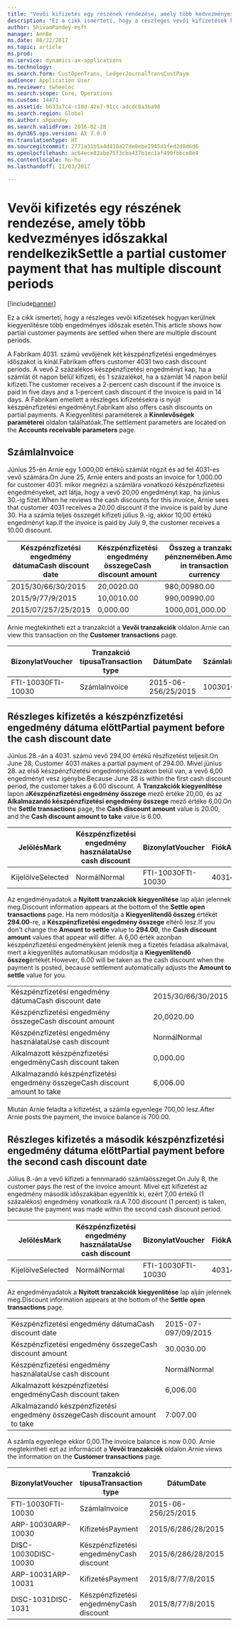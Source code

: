 ```yaml
---
title: "Vevői kifizetés egy részének rendezése, amely több kedvezményes időszakkal rendelkezik"
description: "Ez a cikk ismerteti, hogy a részleges vevői kifizetések hogyan kerülnek kiegyenlítésre több engedményes időszak esetén."
author: ShivamPandey-msft
manager: AnnBe
ms.date: 08/22/2017
ms.topic: article
ms.prod: 
ms.service: dynamics-ax-applications
ms.technology: 
ms.search.form: CustOpenTrans, LedgerJournalTransCustPaym
audience: Application User
ms.reviewer: twheeloc
ms.search.scope: Core, Operations
ms.custom: 14471
ms.assetid: b633a7c4-c18d-42e7-91cc-adcdc8a3ba98
ms.search.region: Global
ms.author: shpandey
ms.search.validFrom: 2016-02-28
ms.dyn365.ops.version: AX 7.0.0
ms.translationtype: HT
ms.sourcegitcommit: 2771a31b5a4d418a27de0ebe1945d1fed2d8d6d6
ms.openlocfilehash: ac64ece82abe75f3cba437b1ec1af499fbbce8e4
ms.contentlocale: hu-hu
ms.lasthandoff: 11/03/2017

---
```


# <a name="settle-a-partial-customer-payment-that-has-multiple-discount-periods"></a><span data-ttu-id="55f36-103">Vevői kifizetés egy részének rendezése, amely több kedvezményes időszakkal rendelkezik</span><span class="sxs-lookup"><span data-stu-id="55f36-103">Settle a partial customer payment that has multiple discount periods</span></span>

[!include[banner](../includes/banner.md)]


<span data-ttu-id="55f36-104">Ez a cikk ismerteti, hogy a részleges vevői kifizetések hogyan kerülnek kiegyenlítésre több engedményes időszak esetén.</span><span class="sxs-lookup"><span data-stu-id="55f36-104">This article shows how partial customer payments are settled when there are multiple discount periods.</span></span>

<span data-ttu-id="55f36-105">A Fabrikam 4031. számú vevőjének két készpénzfizetési engedményes időszakot is kínál.</span><span class="sxs-lookup"><span data-stu-id="55f36-105">Fabrikam offers customer 4031 two cash discount periods.</span></span> <span data-ttu-id="55f36-106">A vevő 2 százalékos készpénzfizetési engedményt kap, ha a számlát öt napon belül kifizeti, és 1 százalékot, ha a számlát 14 napon belül kifizeti.</span><span class="sxs-lookup"><span data-stu-id="55f36-106">The customer receives a 2-percent cash discount if the invoice is paid in five days and a 1-percent cash discount if the invoice is paid in 14 days.</span></span> <span data-ttu-id="55f36-107">A Fabrikam emellett a részleges kifizetésekra is nyújt készpénzfizetési engedményt.</span><span class="sxs-lookup"><span data-stu-id="55f36-107">Fabrikam also offers cash discounts on partial payments.</span></span> <span data-ttu-id="55f36-108">A Kiegyenlítési paraméterek a **Kinnlevőségek paraméterei** oldalon találhatóak.</span><span class="sxs-lookup"><span data-stu-id="55f36-108">The settlement parameters are located on the **Accounts receivable parameters** page.</span></span>

## <a name="invoice"></a><span data-ttu-id="55f36-109">Számla</span><span class="sxs-lookup"><span data-stu-id="55f36-109">Invoice</span></span>
<span data-ttu-id="55f36-110">Június 25-én Arnie egy 1.000,00 értékű számlát rögzít és ad fel 4031-es vevő számára.</span><span class="sxs-lookup"><span data-stu-id="55f36-110">On June 25, Arnie enters and posts an invoice for 1,000.00 for customer 4031.</span></span> <span data-ttu-id="55f36-111">mikor megnézi a számlára vonatkozó készpénzfizetési engedményeket, azt látja, hogy a vevő 20,00 engedményt kap, ha június 30.-ig fizet.</span><span class="sxs-lookup"><span data-stu-id="55f36-111">When he reviews the cash discounts for this invoice, Arnie sees that customer 4031 receives a 20.00 discount if the invoice is paid by June 30.</span></span> <span data-ttu-id="55f36-112">Ha a számla teljes összegét kifizeti július 9.-ig, akkor 10,00 értékű engedményt kap.</span><span class="sxs-lookup"><span data-stu-id="55f36-112">If the invoice is paid by July 9, the customer receives a 10.00 discount.</span></span>

| <span data-ttu-id="55f36-113">Készpénzfizetési engedmény dátuma</span><span class="sxs-lookup"><span data-stu-id="55f36-113">Cash discount date</span></span> | <span data-ttu-id="55f36-114">Készpénzfizetési engedmény összege</span><span class="sxs-lookup"><span data-stu-id="55f36-114">Cash discount amount</span></span> | <span data-ttu-id="55f36-115">Összeg a tranzakció pénznemében.</span><span class="sxs-lookup"><span data-stu-id="55f36-115">Amount in transaction currency</span></span> |
|--------------------|----------------------|--------------------------------|
| <span data-ttu-id="55f36-116">2015/30/6</span><span class="sxs-lookup"><span data-stu-id="55f36-116">6/30/2015</span></span>          | <span data-ttu-id="55f36-117">20,00</span><span class="sxs-lookup"><span data-stu-id="55f36-117">20.00</span></span>                | <span data-ttu-id="55f36-118">980,00</span><span class="sxs-lookup"><span data-stu-id="55f36-118">980.00</span></span>                         |
| <span data-ttu-id="55f36-119">2015/9/7</span><span class="sxs-lookup"><span data-stu-id="55f36-119">7/9/2015</span></span>           | <span data-ttu-id="55f36-120">10,00</span><span class="sxs-lookup"><span data-stu-id="55f36-120">10.00</span></span>                | <span data-ttu-id="55f36-121">990,00</span><span class="sxs-lookup"><span data-stu-id="55f36-121">990.00</span></span>                         |
| <span data-ttu-id="55f36-122">2015/07/25</span><span class="sxs-lookup"><span data-stu-id="55f36-122">7/25/2015</span></span>          | <span data-ttu-id="55f36-123">0,00</span><span class="sxs-lookup"><span data-stu-id="55f36-123">0.00</span></span>                 | <span data-ttu-id="55f36-124">1000,00</span><span class="sxs-lookup"><span data-stu-id="55f36-124">1,000.00</span></span>                       |

<span data-ttu-id="55f36-125">Arnie megtekintheti ezt a tranzakciót a **Vevői tranzakciók** oldalon.</span><span class="sxs-lookup"><span data-stu-id="55f36-125">Arnie can view this transaction on the **Customer transactions** page.</span></span>

| <span data-ttu-id="55f36-126">Bizonylat</span><span class="sxs-lookup"><span data-stu-id="55f36-126">Voucher</span></span>   | <span data-ttu-id="55f36-127">Tranzakció típusa</span><span class="sxs-lookup"><span data-stu-id="55f36-127">Transaction type</span></span> | <span data-ttu-id="55f36-128">Dátum</span><span class="sxs-lookup"><span data-stu-id="55f36-128">Date</span></span>      | <span data-ttu-id="55f36-129">Számla</span><span class="sxs-lookup"><span data-stu-id="55f36-129">Invoice</span></span> | <span data-ttu-id="55f36-130">Összeg a tranzakció pénznemtartozásában</span><span class="sxs-lookup"><span data-stu-id="55f36-130">Amount in transaction currency debit</span></span> | <span data-ttu-id="55f36-131">Összeg a tranzakció pénznemtartozásában</span><span class="sxs-lookup"><span data-stu-id="55f36-131">Amount in transaction currency credit</span></span> | <span data-ttu-id="55f36-132">Egyenleg</span><span class="sxs-lookup"><span data-stu-id="55f36-132">Balance</span></span>  | <span data-ttu-id="55f36-133">Pénznem</span><span class="sxs-lookup"><span data-stu-id="55f36-133">Currency</span></span> |
|-----------|------------------|-----------|---------|--------------------------------------|---------------------------------------|----------|----------|
| <span data-ttu-id="55f36-134">FTI-10030</span><span class="sxs-lookup"><span data-stu-id="55f36-134">FTI-10030</span></span> | <span data-ttu-id="55f36-135">Számla</span><span class="sxs-lookup"><span data-stu-id="55f36-135">Invoice</span></span>          | <span data-ttu-id="55f36-136">2015-06-25</span><span class="sxs-lookup"><span data-stu-id="55f36-136">6/25/2015</span></span> | <span data-ttu-id="55f36-137">10030</span><span class="sxs-lookup"><span data-stu-id="55f36-137">10030</span></span>   | <span data-ttu-id="55f36-138">1000,00</span><span class="sxs-lookup"><span data-stu-id="55f36-138">1,000.00</span></span>                             |                                       | <span data-ttu-id="55f36-139">1000,00</span><span class="sxs-lookup"><span data-stu-id="55f36-139">1,000.00</span></span> | <span data-ttu-id="55f36-140">dollár</span><span class="sxs-lookup"><span data-stu-id="55f36-140">USD</span></span>      |

## <a name="partial-payment-before-the-cash-discount-date"></a><span data-ttu-id="55f36-141">Részleges kifizetés a készpénzfizetési engedmény dátuma előtt</span><span class="sxs-lookup"><span data-stu-id="55f36-141">Partial payment before the cash discount date</span></span>
<span data-ttu-id="55f36-142">Június 28.-án a 4031. számú vevő 294,00 értékű részfizetést teljesít.</span><span class="sxs-lookup"><span data-stu-id="55f36-142">On June 28, Customer 4031 makes a partial payment of 294.00.</span></span> <span data-ttu-id="55f36-143">Mivel június 28. az első készpénzfizetési engedményidőszakon belül van, a vevő 6,00 engedményt vesz igénybe.</span><span class="sxs-lookup"><span data-stu-id="55f36-143">Because June 28 is within the first cash discount period, the customer takes a 6.00 discount.</span></span> <span data-ttu-id="55f36-144">A **Tranzakciók kiegyenlítése** lapon a**Készpénzfizetési engedmény összege** mező értéke 20,00, és az **Alkalmazandó készpénzfizetési engedmény összege** mező értéke 6,00.</span><span class="sxs-lookup"><span data-stu-id="55f36-144">On the **Settle transactions** page, the **Cash discount amount** value is 20.00, and the **Cash discount amount to take** value is 6.00.</span></span>

| <span data-ttu-id="55f36-145">Jelölés</span><span class="sxs-lookup"><span data-stu-id="55f36-145">Mark</span></span>     | <span data-ttu-id="55f36-146">Készpénzfizetési engedmény használata</span><span class="sxs-lookup"><span data-stu-id="55f36-146">Use cash discount</span></span> | <span data-ttu-id="55f36-147">Bizonylat</span><span class="sxs-lookup"><span data-stu-id="55f36-147">Voucher</span></span>   | <span data-ttu-id="55f36-148">Fiók</span><span class="sxs-lookup"><span data-stu-id="55f36-148">Account</span></span> | <span data-ttu-id="55f36-149">Dátum</span><span class="sxs-lookup"><span data-stu-id="55f36-149">Date</span></span>      | <span data-ttu-id="55f36-150">Fiz. határidő</span><span class="sxs-lookup"><span data-stu-id="55f36-150">Due date</span></span>  | <span data-ttu-id="55f36-151">Számla</span><span class="sxs-lookup"><span data-stu-id="55f36-151">Invoice</span></span> | <span data-ttu-id="55f36-152">Összeg a tranzakció pénznemében.</span><span class="sxs-lookup"><span data-stu-id="55f36-152">Amount in transaction currency</span></span> | <span data-ttu-id="55f36-153">Pénznem</span><span class="sxs-lookup"><span data-stu-id="55f36-153">Currency</span></span> | <span data-ttu-id="55f36-154">Kiegyenlítendő összeg</span><span class="sxs-lookup"><span data-stu-id="55f36-154">Amount to settle</span></span> |
|----------|-------------------|-----------|---------|-----------|-----------|---------|--------------------------------|----------|------------------|
| <span data-ttu-id="55f36-155">Kijelölve</span><span class="sxs-lookup"><span data-stu-id="55f36-155">Selected</span></span> | <span data-ttu-id="55f36-156">Normál</span><span class="sxs-lookup"><span data-stu-id="55f36-156">Normal</span></span>            | <span data-ttu-id="55f36-157">FTI-10030</span><span class="sxs-lookup"><span data-stu-id="55f36-157">FTI-10030</span></span> | <span data-ttu-id="55f36-158">4031</span><span class="sxs-lookup"><span data-stu-id="55f36-158">4031</span></span>    | <span data-ttu-id="55f36-159">2015-06-25</span><span class="sxs-lookup"><span data-stu-id="55f36-159">6/25/2015</span></span> | <span data-ttu-id="55f36-160">2015/07/25</span><span class="sxs-lookup"><span data-stu-id="55f36-160">7/25/2015</span></span> | <span data-ttu-id="55f36-161">10030</span><span class="sxs-lookup"><span data-stu-id="55f36-161">10030</span></span>   | <span data-ttu-id="55f36-162">1000,00</span><span class="sxs-lookup"><span data-stu-id="55f36-162">1,000.00</span></span>                       | <span data-ttu-id="55f36-163">dollár</span><span class="sxs-lookup"><span data-stu-id="55f36-163">USD</span></span>      | <span data-ttu-id="55f36-164">294,00</span><span class="sxs-lookup"><span data-stu-id="55f36-164">294.00</span></span>           |

<span data-ttu-id="55f36-165">Az engedményadatok a **Nyitott tranzakciók kiegyenlítése** lap alján jelennek meg.</span><span class="sxs-lookup"><span data-stu-id="55f36-165">Discount information appears at the bottom of the **Settle open transactions** page.</span></span> <span data-ttu-id="55f36-166">Ha nem módosítja a **Kiegyenlítendő összeg** értékét **294.00**-re, a **Készpénzfizetési engedmény összege** eltérő lesz.</span><span class="sxs-lookup"><span data-stu-id="55f36-166">If you don't change the **Amount to settle** value to **294.00**, the **Cash discount amount** values that appear will differ.</span></span> <span data-ttu-id="55f36-167">A 6,00 érték azonban készpénzfizetési engedményként jelenik meg a fizetés feladása alkalmával, mert a kiegyenlítés automatikusan módosítja a **Kiegyenlítendő összeg**értékét.</span><span class="sxs-lookup"><span data-stu-id="55f36-167">However, 6.00 will be taken as the cash discount when the payment is posted, because settlement automatically adjusts the **Amount to settle** value for you.</span></span>

|                              |           |
|------------------------------|-----------|
| <span data-ttu-id="55f36-168">Készpénzfizetési engedmény dátuma</span><span class="sxs-lookup"><span data-stu-id="55f36-168">Cash discount date</span></span>           | <span data-ttu-id="55f36-169">2015/30/6</span><span class="sxs-lookup"><span data-stu-id="55f36-169">6/30/2015</span></span> |
| <span data-ttu-id="55f36-170">Készpénzfizetési engedmény összege</span><span class="sxs-lookup"><span data-stu-id="55f36-170">Cash discount amount</span></span>         | <span data-ttu-id="55f36-171">20,00</span><span class="sxs-lookup"><span data-stu-id="55f36-171">20.00</span></span>     |
| <span data-ttu-id="55f36-172">Készpénzfizetési engedmény használata</span><span class="sxs-lookup"><span data-stu-id="55f36-172">Use cash discount</span></span>            | <span data-ttu-id="55f36-173">Normál</span><span class="sxs-lookup"><span data-stu-id="55f36-173">Normal</span></span>    |
| <span data-ttu-id="55f36-174">Alkalmazott készpénzfizetési engedmény</span><span class="sxs-lookup"><span data-stu-id="55f36-174">Cash discount taken</span></span>          | <span data-ttu-id="55f36-175">0,00</span><span class="sxs-lookup"><span data-stu-id="55f36-175">0.00</span></span>      |
| <span data-ttu-id="55f36-176">Alkalmazandó készpénzfizetési engedmény összege</span><span class="sxs-lookup"><span data-stu-id="55f36-176">Cash discount amount to take</span></span> | <span data-ttu-id="55f36-177">6,00</span><span class="sxs-lookup"><span data-stu-id="55f36-177">6.00</span></span>      |

<span data-ttu-id="55f36-178">Miután Arnie feladta a kifizetést, a számla egyenlege 700,00 lesz.</span><span class="sxs-lookup"><span data-stu-id="55f36-178">After Arnie posts the payment, the invoice balance is 700.00.</span></span>

## <a name="partial-payment-before-the-second-cash-discount-date"></a><span data-ttu-id="55f36-179">Részleges kifizetés a második készpénzfizetési engedmény dátuma előtt</span><span class="sxs-lookup"><span data-stu-id="55f36-179">Partial payment before the second cash discount date</span></span>
<span data-ttu-id="55f36-180">Július 8.-án a vevő kifizeti a fennmaradó számlaösszeget.</span><span class="sxs-lookup"><span data-stu-id="55f36-180">On July 8, the customer pays the rest of the invoice amount.</span></span> <span data-ttu-id="55f36-181">Mivel ezt kifizetést az engedmény második időszakában egyenlítik ki, ezért 7,00 értékű (1 százalékos) engedmény vonatkozik rá.</span><span class="sxs-lookup"><span data-stu-id="55f36-181">A 7.00 discount (1 percent) is taken, because the payment was made within the second cash discount period.</span></span>

| <span data-ttu-id="55f36-182">Jelölés</span><span class="sxs-lookup"><span data-stu-id="55f36-182">Mark</span></span>     | <span data-ttu-id="55f36-183">Készpénzfizetési engedmény használata</span><span class="sxs-lookup"><span data-stu-id="55f36-183">Use cash discount</span></span> | <span data-ttu-id="55f36-184">Bizonylat</span><span class="sxs-lookup"><span data-stu-id="55f36-184">Voucher</span></span>   | <span data-ttu-id="55f36-185">Fiók</span><span class="sxs-lookup"><span data-stu-id="55f36-185">Account</span></span> | <span data-ttu-id="55f36-186">Dátum</span><span class="sxs-lookup"><span data-stu-id="55f36-186">Date</span></span>      | <span data-ttu-id="55f36-187">Fiz. határidő</span><span class="sxs-lookup"><span data-stu-id="55f36-187">Due date</span></span>  | <span data-ttu-id="55f36-188">Számla</span><span class="sxs-lookup"><span data-stu-id="55f36-188">Invoice</span></span> | <span data-ttu-id="55f36-189">Összeg a tranzakció pénznemtartozásában</span><span class="sxs-lookup"><span data-stu-id="55f36-189">Amount in transaction currency debit</span></span> | <span data-ttu-id="55f36-190">Összeg a tranzakció pénznemtartozásában</span><span class="sxs-lookup"><span data-stu-id="55f36-190">Amount in transaction currency credit</span></span> | <span data-ttu-id="55f36-191">Pénznem</span><span class="sxs-lookup"><span data-stu-id="55f36-191">Currency</span></span> | <span data-ttu-id="55f36-192">Kiegyenlítendő összeg</span><span class="sxs-lookup"><span data-stu-id="55f36-192">Amount to settle</span></span> |
|----------|-------------------|-----------|---------|-----------|-----------|---------|--------------------------------------|---------------------------------------|----------|------------------|
| <span data-ttu-id="55f36-193">Kijelölve</span><span class="sxs-lookup"><span data-stu-id="55f36-193">Selected</span></span> | <span data-ttu-id="55f36-194">Normál</span><span class="sxs-lookup"><span data-stu-id="55f36-194">Normal</span></span>            | <span data-ttu-id="55f36-195">FTI-10030</span><span class="sxs-lookup"><span data-stu-id="55f36-195">FTI-10030</span></span> | <span data-ttu-id="55f36-196">4031</span><span class="sxs-lookup"><span data-stu-id="55f36-196">4031</span></span>    | <span data-ttu-id="55f36-197">2015-06-25</span><span class="sxs-lookup"><span data-stu-id="55f36-197">6/25/2015</span></span> | <span data-ttu-id="55f36-198">2015/07/25</span><span class="sxs-lookup"><span data-stu-id="55f36-198">7/25/2015</span></span> | <span data-ttu-id="55f36-199">10030</span><span class="sxs-lookup"><span data-stu-id="55f36-199">10030</span></span>   | <span data-ttu-id="55f36-200">700,00</span><span class="sxs-lookup"><span data-stu-id="55f36-200">700.00</span></span>                               |                                       | <span data-ttu-id="55f36-201">dollár</span><span class="sxs-lookup"><span data-stu-id="55f36-201">USD</span></span>      | <span data-ttu-id="55f36-202">693,00</span><span class="sxs-lookup"><span data-stu-id="55f36-202">693.00</span></span>           |

<span data-ttu-id="55f36-203">Az engedményadatok a **Nyitott tranzakciók kiegyenlítése** lap alján jelennek meg.</span><span class="sxs-lookup"><span data-stu-id="55f36-203">Discount information appears at the bottom of the **Settle open transactions** page.</span></span>

|                              |           |
|------------------------------|-----------|
| <span data-ttu-id="55f36-204">Készpénzfizetési engedmény dátuma</span><span class="sxs-lookup"><span data-stu-id="55f36-204">Cash discount date</span></span>           | <span data-ttu-id="55f36-205">2015-07-09</span><span class="sxs-lookup"><span data-stu-id="55f36-205">7/09/2015</span></span> |
| <span data-ttu-id="55f36-206">Készpénzfizetési engedmény összege</span><span class="sxs-lookup"><span data-stu-id="55f36-206">Cash discount amount</span></span>         | <span data-ttu-id="55f36-207">30.00</span><span class="sxs-lookup"><span data-stu-id="55f36-207">30.00</span></span>     |
| <span data-ttu-id="55f36-208">Készpénzfizetési engedmény használata</span><span class="sxs-lookup"><span data-stu-id="55f36-208">Use cash discount</span></span>            | <span data-ttu-id="55f36-209">Normál</span><span class="sxs-lookup"><span data-stu-id="55f36-209">Normal</span></span>    |
| <span data-ttu-id="55f36-210">Alkalmazott készpénzfizetési engedmény</span><span class="sxs-lookup"><span data-stu-id="55f36-210">Cash discount taken</span></span>          | <span data-ttu-id="55f36-211">6,00</span><span class="sxs-lookup"><span data-stu-id="55f36-211">6.00</span></span>      |
| <span data-ttu-id="55f36-212">Alkalmazandó készpénzfizetési engedmény összege</span><span class="sxs-lookup"><span data-stu-id="55f36-212">Cash discount amount to take</span></span> | <span data-ttu-id="55f36-213">7:00</span><span class="sxs-lookup"><span data-stu-id="55f36-213">7.00</span></span>      |

<span data-ttu-id="55f36-214">A számla egyenlege ekkor 0,00.</span><span class="sxs-lookup"><span data-stu-id="55f36-214">The invoice balance is now 0.00.</span></span> <span data-ttu-id="55f36-215">Arnie megtekintheti ezt az információt a **Vevői tranzakciók** oldalon.</span><span class="sxs-lookup"><span data-stu-id="55f36-215">Arnie views the information on the **Customer transactions** page.</span></span>

| <span data-ttu-id="55f36-216">Bizonylat</span><span class="sxs-lookup"><span data-stu-id="55f36-216">Voucher</span></span>    | <span data-ttu-id="55f36-217">Tranzakció típusa</span><span class="sxs-lookup"><span data-stu-id="55f36-217">Transaction type</span></span> | <span data-ttu-id="55f36-218">Dátum</span><span class="sxs-lookup"><span data-stu-id="55f36-218">Date</span></span>      | <span data-ttu-id="55f36-219">Számla</span><span class="sxs-lookup"><span data-stu-id="55f36-219">Invoice</span></span> | <span data-ttu-id="55f36-220">Összeg a tranzakció pénznemtartozásában</span><span class="sxs-lookup"><span data-stu-id="55f36-220">Amount in transaction currency debit</span></span> | <span data-ttu-id="55f36-221">Összeg a tranzakció pénznemtartozásában</span><span class="sxs-lookup"><span data-stu-id="55f36-221">Amount in transaction currency credit</span></span> | <span data-ttu-id="55f36-222">Egyenleg</span><span class="sxs-lookup"><span data-stu-id="55f36-222">Balance</span></span> | <span data-ttu-id="55f36-223">Pénznem</span><span class="sxs-lookup"><span data-stu-id="55f36-223">Currency</span></span> |
|------------|------------------|-----------|---------|--------------------------------------|---------------------------------------|---------|----------|
| <span data-ttu-id="55f36-224">FTI-10030</span><span class="sxs-lookup"><span data-stu-id="55f36-224">FTI-10030</span></span>  | <span data-ttu-id="55f36-225">Számla</span><span class="sxs-lookup"><span data-stu-id="55f36-225">Invoice</span></span>          | <span data-ttu-id="55f36-226">2015-06-25</span><span class="sxs-lookup"><span data-stu-id="55f36-226">6/25/2015</span></span> | <span data-ttu-id="55f36-227">10030</span><span class="sxs-lookup"><span data-stu-id="55f36-227">10030</span></span>   | <span data-ttu-id="55f36-228">1000,00</span><span class="sxs-lookup"><span data-stu-id="55f36-228">1,000.00</span></span>                             |                                       | <span data-ttu-id="55f36-229">0,00</span><span class="sxs-lookup"><span data-stu-id="55f36-229">0.00</span></span>    | <span data-ttu-id="55f36-230">dollár</span><span class="sxs-lookup"><span data-stu-id="55f36-230">USD</span></span>      |
| <span data-ttu-id="55f36-231">ARP-10030</span><span class="sxs-lookup"><span data-stu-id="55f36-231">ARP-10030</span></span>  |  <span data-ttu-id="55f36-232">Kifizetés</span><span class="sxs-lookup"><span data-stu-id="55f36-232">Payment</span></span>         | <span data-ttu-id="55f36-233">2015/6/28</span><span class="sxs-lookup"><span data-stu-id="55f36-233">6/28/2015</span></span> |         |                                      | <span data-ttu-id="55f36-234">294,00</span><span class="sxs-lookup"><span data-stu-id="55f36-234">294.00</span></span>                                | <span data-ttu-id="55f36-235">0,00</span><span class="sxs-lookup"><span data-stu-id="55f36-235">0.00</span></span>    | <span data-ttu-id="55f36-236">dollár</span><span class="sxs-lookup"><span data-stu-id="55f36-236">USD</span></span>      |
| <span data-ttu-id="55f36-237">DISC-10030</span><span class="sxs-lookup"><span data-stu-id="55f36-237">DISC-10030</span></span> |  <span data-ttu-id="55f36-238">Készpénzfizetési engedmény</span><span class="sxs-lookup"><span data-stu-id="55f36-238">Cash discount</span></span>   | <span data-ttu-id="55f36-239">2015/6/28</span><span class="sxs-lookup"><span data-stu-id="55f36-239">6/28/2015</span></span> |         |                                      | <span data-ttu-id="55f36-240">6,00</span><span class="sxs-lookup"><span data-stu-id="55f36-240">6.00</span></span>                                  | <span data-ttu-id="55f36-241">0,00</span><span class="sxs-lookup"><span data-stu-id="55f36-241">0.00</span></span>    | <span data-ttu-id="55f36-242">dollár</span><span class="sxs-lookup"><span data-stu-id="55f36-242">USD</span></span>      |
| <span data-ttu-id="55f36-243">ARP-10031</span><span class="sxs-lookup"><span data-stu-id="55f36-243">ARP-10031</span></span>  |  <span data-ttu-id="55f36-244">Kifizetés</span><span class="sxs-lookup"><span data-stu-id="55f36-244">Payment</span></span>         | <span data-ttu-id="55f36-245">2015/8/7</span><span class="sxs-lookup"><span data-stu-id="55f36-245">7/8/2015</span></span>  |         |                                      | <span data-ttu-id="55f36-246">693,00</span><span class="sxs-lookup"><span data-stu-id="55f36-246">693.00</span></span>                                | <span data-ttu-id="55f36-247">0,00</span><span class="sxs-lookup"><span data-stu-id="55f36-247">0.00</span></span>    | <span data-ttu-id="55f36-248">dollár</span><span class="sxs-lookup"><span data-stu-id="55f36-248">USD</span></span>      |
| <span data-ttu-id="55f36-249">DISC-1031</span><span class="sxs-lookup"><span data-stu-id="55f36-249">DISC-1031</span></span>  |  <span data-ttu-id="55f36-250">Készpénzfizetési engedmény</span><span class="sxs-lookup"><span data-stu-id="55f36-250">Cash discount</span></span>   | <span data-ttu-id="55f36-251">2015/8/7</span><span class="sxs-lookup"><span data-stu-id="55f36-251">7/8/2015</span></span>  |         |                                      | <span data-ttu-id="55f36-252">7:00</span><span class="sxs-lookup"><span data-stu-id="55f36-252">7.00</span></span>                                  | <span data-ttu-id="55f36-253">0,00</span><span class="sxs-lookup"><span data-stu-id="55f36-253">0.00</span></span>    | <span data-ttu-id="55f36-254">dollár</span><span class="sxs-lookup"><span data-stu-id="55f36-254">USD</span></span>      |






